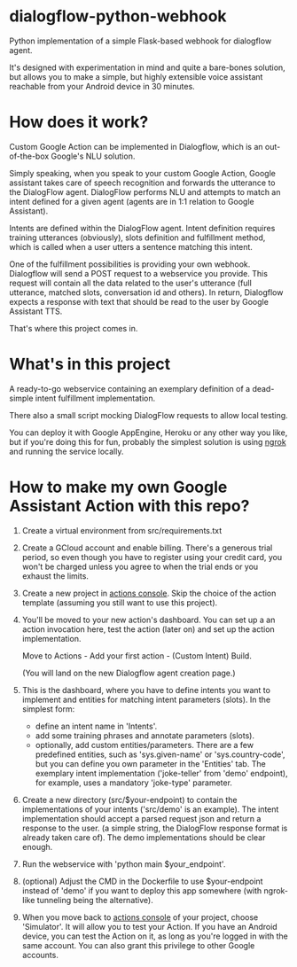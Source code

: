 # dialogflow-python-webhook

Python implementation of a simple Flask-based webhook for dialogflow agent.

It's designed with experimentation in mind and quite a bare-bones solution, 
but allows you to make a simple, but highly extensible voice assistant reachable from your Android device in 30 minutes.

# How does it work?
Custom Google Action can be implemented in Dialogflow, which is an out-of-the-box Google's NLU solution.

Simply speaking, when you speak to your custom Google Action, Google assistant takes care of speech recognition 
and forwards the utterance to the DialogFlow agent.
DialogFlow performs NLU and attempts to match an intent defined for a given agent (agents are in 1:1 relation to Google Assistant).

Intents are defined within the DialogFlow agent. Intent definition requires training utterances (obviously), 
slots definition and fulfillment method, which is called when a user utters a sentence matching this intent.

One of the fulfillment possibilities is providing your own webhook. Dialogflow will send a POST request to a webservice you provide.
This request will contain all the data related to the user's utterance (full utterance, matched slots, conversation id and others).
In return, Dialogflow expects a response with text that should be read to the user by Google Assistant TTS.

That's where this project comes in.

# What's in this project

A ready-to-go webservice containing an exemplary definition 
of a dead-simple intent fulfillment implementation.

There also a small script mocking DialogFlow requests to allow local testing.

You can deploy it with Google AppEngine, Heroku or any other way you like, 
but if you're doing this for fun, probably the simplest solution is using 
[ngrok](https://ngrok.com/) and running the service locally.

# How to make my own Google Assistant Action with this repo?
1. Create a virtual environment from src/requirements.txt

2. Create a GCloud account and enable billing.
There's a generous trial period, so even though you have to register using your credit card,
you won't be charged unless you agree to when the trial ends or you exhaust the limits.

3. Create a new project in [actions console](https://console.actions.google.com/).
Skip the choice of the action template (assuming you still want to use this project).

4. You'll be moved to your new action's dashboard. You can set up a an action invocation here,
test the action (later on) and set up the action implementation.

    Move to Actions - Add your first action - (Custom Intent) Build.

    (You will land on the new Dialogflow agent creation page.)

5. This is the dashboard, where you have to define intents
you want to implement and entities for matching intent parameters (slots).
In the simplest form:
    - define an intent name in 'Intents'.
    - add some training phrases and annotate parameters (slots).
    - optionally, add custom entities/parameters. There are a few predefined entities,
    such as 'sys.given-name' or 'sys.country-code', but you can define you own parameter in the 'Entities' tab.
    The exemplary intent implementation ('joke-teller' from 'demo' endpoint), for example, uses a mandatory 'joke-type' parameter.

6. Create a new directory (src/$your-endpoint) to contain the implementations of your intents ('src/demo' is an example).
The intent implementation should accept a parsed request json and return a response to the user.
(a simple string, the DialogFlow response format is already taken care of).
The demo implementations should be clear enough.

6. Run the webservice with 'python main $your_endpoint'.

7. (optional) Adjust the CMD in the Dockerfile to use $your-endpoint instead of 'demo'
if you want to deploy this app somewhere (with ngrok-like tunneling being the alternative).

8. When you move back to [actions console](https://console.actions.google.com/) of your project, choose 'Simulator'.
It will allow you to test your Action. If you have an Android device, you can test the Action on it,
as long as you're logged in with the same account. You can also grant this privilege to other Google accounts.
